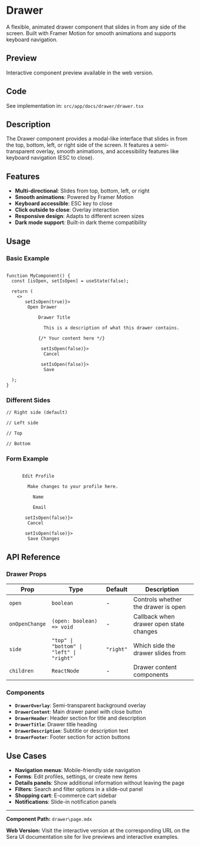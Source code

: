 # Drawer

A flexible, animated drawer component that slides in from any side of the screen. Built with Framer Motion for smooth animations and supports keyboard navigation.

## Preview

Interactive component preview available in the web version.

## Code

See implementation in: `src/app/docs/drawer/drawer.tsx`

## Description

The Drawer component provides a modal-like interface that slides in from the top, bottom, left, or right side of the screen. It features a semi-transparent overlay, smooth animations, and accessibility features like keyboard navigation (ESC to close).

## Features

- **Multi-directional**: Slides from top, bottom, left, or right
- **Smooth animations**: Powered by Framer Motion
- **Keyboard accessible**: ESC key to close
- **Click outside to close**: Overlay interaction
- **Responsive design**: Adapts to different screen sizes
- **Dark mode support**: Built-in dark theme compatibility

## Usage

### Basic Example

```tsx

function MyComponent() {
  const [isOpen, setIsOpen] = useState(false);

  return (
    <>
       setIsOpen(true)}>
        Open Drawer

            Drawer Title
            
              This is a description of what this drawer contains.

            {/* Your content here */}

             setIsOpen(false)}>
              Cancel
            
             setIsOpen(false)}>
              Save

  );
}
```

### Different Sides

```tsx
// Right side (default)

// Left side

// Top

// Bottom

```

### Form Example

```tsx

      Edit Profile
      
        Make changes to your profile here.

          Name

          Email

       setIsOpen(false)}>
        Cancel
      
       setIsOpen(false)}>
        Save Changes

```

## API Reference

### Drawer Props

| Prop | Type | Default | Description |
|------|------|---------|-------------|
| `open` | `boolean` | - | Controls whether the drawer is open |
| `onOpenChange` | `(open: boolean) => void` | - | Callback when drawer open state changes |
| `side` | `"top" \| "bottom" \| "left" \| "right"` | `"right"` | Which side the drawer slides from |
| `children` | `ReactNode` | - | Drawer content components |

### Components

- **`DrawerOverlay`**: Semi-transparent background overlay
- **`DrawerContent`**: Main drawer panel with close button
- **`DrawerHeader`**: Header section for title and description
- **`DrawerTitle`**: Drawer title heading
- **`DrawerDescription`**: Subtitle or description text
- **`DrawerFooter`**: Footer section for action buttons

## Use Cases

- **Navigation menus**: Mobile-friendly side navigation
- **Forms**: Edit profiles, settings, or create new items
- **Details panels**: Show additional information without leaving the page
- **Filters**: Search and filter options in a slide-out panel
- **Shopping cart**: E-commerce cart sidebar
- **Notifications**: Slide-in notification panels

---

**Component Path:** `drawer\page.mdx`

**Web Version:** Visit the interactive version at the corresponding URL on the Sera UI documentation site for live previews and interactive examples.
